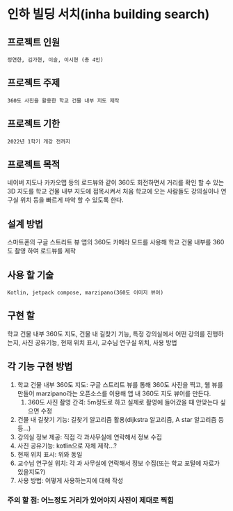 인하 빌딩 서치(inha building search)
===

## 프로젝트 인원
    정연한, 김가현, 이슬, 이시현 (총 4인)

## 프로젝트 주제
    360도 사진을 활용한 학교 건물 내부 지도 제작

## 프로젝트 기한
    2022년 1학기 개강 전까지

프로젝트 목적
---
네이버 지도나 카카오맵 등의 로드뷰와 같이 360도 회전하면서 거리를 확인 할 수 있는 3D 지도를 학교 건물 내부 지도에 접목시켜서 처음 학교에 오는 사람들도 강의실이나 연구실 위치 등을 빠르게 파악 할 수 있도록 한다.

설계 방법
---
스마트폰의 구글 스트리트 뷰 앱의 360도 카메라 모드를 사용해 학교 건물 내부를 360도 촬영 하여 로드뷰를 제작

## 사용 할 기술
    Kotlin, jetpack compose, marzipano(360도 이미지 뷰어)

구현 할
---
학교 건물 내부 360도 지도, 건물 내 길찾기 기능, 특정 강의실에서 어떤 강의를 진행하는지, 사진 공유기능, 현재 위치 표시, 교수님 연구실 위치, 사용 방법

## 각 기능 구현 방법

1. 학교 건물 내부 360도 지도: 구글 스트리트 뷰를 통해 360도 사진을 찍고, 웹 뷰를 만들어 marzipano라는 오픈소스를 이용해 앱 내 360도 지도 뷰어를 만든다.
    1. 360도 사진 촬영 간격: 5m정도로 하고 실제로 촬영에 들어갔을 때 안맞는다 싶으면 수정
2. 건물 내 길찾기 기능: 길찾기 알고리즘 활용(dijkstra 알고리즘, A star 알고리즘 등등...)
3. 강의실 정보 제공: 직접 각 과사무실에 연락해서 정보 수집
4. 사진 공유기능: kotlin으로 자체 제작...?
5. 현재 위치 표시: 위와 동일
6. 교수님 연구실 위치: 각 과 사무실에 연락해서 정보 수집(또는 학교 포털에 자료가 있을지도?)
7. 사용 방법: 어떻게 사용하는지에 대해 작성


### 주의 할 점: 어느정도 거리가 있어야지 사진이 제대로 찍힘